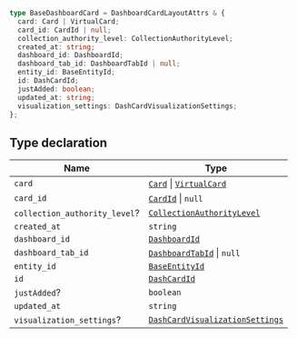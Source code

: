 ```ts
type BaseDashboardCard = DashboardCardLayoutAttrs & {
  card: Card | VirtualCard;
  card_id: CardId | null;
  collection_authority_level: CollectionAuthorityLevel;
  created_at: string;
  dashboard_id: DashboardId;
  dashboard_tab_id: DashboardTabId | null;
  entity_id: BaseEntityId;
  id: DashCardId;
  justAdded: boolean;
  updated_at: string;
  visualization_settings: DashCardVisualizationSettings;
};
```

## Type declaration

| Name | Type |
| ------ | ------ |
| `card` | [`Card`](../interfaces/Card.md) \| [`VirtualCard`](VirtualCard.md) |
| `card_id` | [`CardId`](CardId.md) \| `null` |
| `collection_authority_level`? | [`CollectionAuthorityLevel`](CollectionAuthorityLevel.md) |
| `created_at` | `string` |
| `dashboard_id` | [`DashboardId`](DashboardId.md) |
| `dashboard_tab_id` | [`DashboardTabId`](DashboardTabId.md) \| `null` |
| `entity_id` | [`BaseEntityId`](BaseEntityId.md) |
| `id` | [`DashCardId`](DashCardId.md) |
| `justAdded`? | `boolean` |
| `updated_at` | `string` |
| `visualization_settings`? | [`DashCardVisualizationSettings`](DashCardVisualizationSettings.md) |
